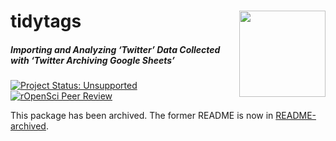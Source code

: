 
<!-- README.md is generated from README.Rmd. Please edit that file -->

# tidytags <img src='man/figures/logo.png' align="right" height="138" />

##### *Importing and Analyzing ‘Twitter’ Data Collected with ‘Twitter Archiving Google Sheets’*

[![Project Status:
Unsupported](https://www.repostatus.org/badges/latest/unsupported.svg)](https://www.repostatus.org/#unsupported)
[![rOpenSci Peer
Review](https://badges.ropensci.org/382_status.svg)](https://github.com/ropensci/software-review/issues/382)

This package has been archived. The former README is now in
[README-archived](https://github.com/ropensci/tidytags/blob/main/README-archived.md).
